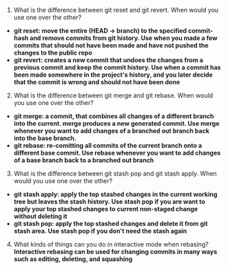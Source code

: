 1. What is the difference between git reset and git revert. When would you use one over the other? 
* **git reset: move the entire (HEAD -> branch) to the specified commit-hash and remove commits from git history. Use when you made a few commits that should not have been made and have not pushed the changes to the public repo**
* **git revert: creates a new commit that undoes the changes from a previous commit and keep the commit history. Use when a commit has been made somewhere in the project's history, and you later decide that the commit is wrong and should not have been done**
2. What is the difference between git merge and git rebase. When would you use one over the other?
* **git merge: a commit, that combines all changes of a different branch into the current. merge produces a new generated commit. Use merge whenever you want to add changes of a branched out branch back into the base branch.**
* **git rebase: re-comitting all commits of the current branch onto a different base commit. Use rebase whenever you want to add changes of a base branch back to a branched out branch**
3. What is the difference between git stash pop and git stash apply. When would you use one over the other?
* **git stash apply: apply the top stashed changes in the current working tree but leaves the stash history. Use stash pop if you are want to apply your top stashed changes to current non-staged change without deleting it**
* **git stash pop: apply the top stashed changes and delete it from git stash area. Use stash pop if you don't need the stash again**
4. What kinds of things can you do in interactive mode when rebasing? **Interactive rebasing can be used for changing commits in many ways such as editing, deleting, and squashing**
